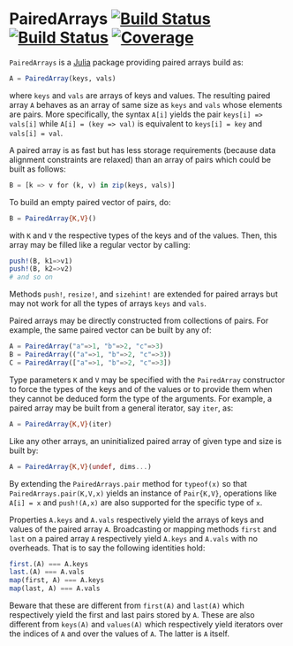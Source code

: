 # PairedArrays [![Build Status](https://github.com/emmt/PairedArrays.jl/actions/workflows/CI.yml/badge.svg?branch=main)](https://github.com/emmt/PairedArrays.jl/actions/workflows/CI.yml?query=branch%3Amain) [![Build Status](https://ci.appveyor.com/api/projects/status/github/emmt/PairedArrays.jl?svg=true)](https://ci.appveyor.com/project/emmt/PairedArrays-jl) [![Coverage](https://codecov.io/gh/emmt/PairedArrays.jl/branch/main/graph/badge.svg)](https://codecov.io/gh/emmt/PairedArrays.jl)

`PairedArrays` is a [Julia](https://julialang.org) package providing paired
arrays build as:

``` julia
A = PairedArray(keys, vals)
```

where `keys` and `vals` are arrays of keys and values. The resulting paired array `A`
behaves as an array of same size as `keys` and `vals` whose elements are pairs.
More specifically, the syntax `A[i]` yields the pair `keys[i] => vals[i]` while `A[i]
= (key => val)` is equivalent to `keys[i] = key` and `vals[i] = val`.

A paired array is as fast but has less storage requirements (because data
alignment constraints are relaxed) than an array of pairs which could be built
as follows:

``` julia
B = [k => v for (k, v) in zip(keys, vals)]
```

To build an empty paired vector of pairs, do:

``` julia
B = PairedArray{K,V}()
```

with `K` and `V` the respective types of the keys and of the values. Then, this
array may be filled like a regular vector by calling:

``` julia
push!(B, k1=>v1)
push!(B, k2=>v2)
# and so on
```

Methods `push!`, `resize!`, and `sizehint!` are extended for paired arrays but
may not work for all the types of arrays `keys` and `vals`.

Paired arrays may be directly constructed from collections of pairs. For
example, the same paired vector can be built by any of:

``` julia
A = PairedArray("a"=>1, "b"=>2, "c"=>3)
B = PairedArray(("a"=>1, "b"=>2, "c"=>3))
C = PairedArray(["a"=>1, "b"=>2, "c"=>3])
```

Type parameters `K` and `V` may be specified with the `PairedArray` constructor
to force the types of the keys and of the values or to provide them when they
cannot be deduced form the type of the arguments. For example, a paired array
may be built from a general iterator, say `iter`, as:

``` julia
A = PairedArray{K,V}(iter)
```

Like any other arrays, an uninitialized paired array of given type and size is
built by:

``` julia
A = PairedArray{K,V}(undef, dims...)
```

By extending the `PairedArrays.pair` method for `typeof(x)` so that
`PairedArrays.pair(K,V,x)` yields an instance of `Pair{K,V}`, operations like
`A[i] = x` and `push!(A,x)` are also supported for the specific type of `x`.

Properties `A.keys` and `A.vals` respectively yield the arrays of keys and
values of the paired array `A`. Broadcasting or mapping methods `first` and
`last` on a paired array `A` respectively yield `A.keys` and `A.vals` with no
overheads. That is to say the following identities hold:

``` julia
first.(A) === A.keys
last.(A) === A.vals
map(first, A) === A.keys
map(last, A) === A.vals
```

Beware that these are different from `first(A)` and `last(A)` which
respectively yield the first and last pairs stored by `A`. These are also
different from `keys(A)` and `values(A)` which respectively yield iterators
over the indices of `A` and over the values of `A`. The latter is `A` itself.
